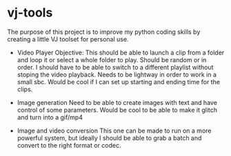# vj-tools

The purpose of this project is to improve my python coding skills by creating a little VJ toolset for personal use.

- Video Player
Objective:
This should be able to launch a clip from a folder and loop it or select a whole folder to play.
Should be random or in order.
I should have to be able to switch to a different playlist without stoping the video playback.
Needs to be lightway in order to work in a small sbc.
Would be cool if I can set up starting and ending time for the clips.


- Image generation
Need to be able to create images with text and have control of some parameters.
Would be cool to be able to make it glitch and turn into a gif/mp4

- Image and video conversion
This one can be made to run on a more powerful system, but ideally I should be able to grab a batch and convert to the right format or codec.
